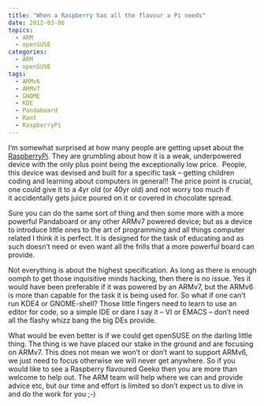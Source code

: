 ```yaml
---
title: "When a Raspberry has all the flavour a Pi needs"
date: 2012-03-06
topics:
  - ARM
  - openSUSE
categories:
  - ARM
  - openSUSE
tags:
  - ARMv6
  - ARMv7
  - GNOME
  - KDE
  - Pandaboard
  - Rant
  - RaspberryPi
---
```

I’m somewhat surprised at how many people are getting upset about the [RaspberryPi][1]. They are grumbling about how it is a weak, underpowered device with the only plus point being the exceptionally low price.  People, this device was devised and built for a specific task – getting children coding and learning about computers in general!! The price point is crucial, one could give it to a 4yr old (or 40yr old) and not worry too much if it accidentally gets juice poured on it or covered in chocolate spread.

 [1]: http://www.raspberrypi.org/ "Low cost ARM based board"

Sure you can do the same sort of thing and then some more with a more powerful Pandaboard or any other ARMv7 powered device; but as a device to introduce little ones to the art of programming and all things computer related I think it is perfect. It is designed for the task of educating and as such doesn’t need or even want all the frills that a more powerful board can provide.

Not everything is about the highest specification. As long as there is enough oomph to get those inquisitive minds hacking, then there is no issue. Yes it would have been preferable if it was powered by an ARMv7, but the ARMv6 is more than capable for the task it is being used for. So what if one can’t run KDE4 or GNOME-shell? Those little fingers need to learn to use an editor for code, so a simple IDE or dare I say it – VI or EMACS – don’t need all the flashy whizz bang the big DEs provide.

What would be even better is if we could get openSUSE on the darling little thing. The thing is we have placed our stake in the ground and are focusing on ARMv7. This does not mean we won’t or don’t want to support ARMv6, we just need to focus otherwise we will never get anywhere. So if you would like to see a Raspberry flavoured Geeko then you are more than welcome to help out. The ARM team will help where we can and provide advice etc, but our time and effort is limited so don’t expect us to dive in and do the work for you ;-)
